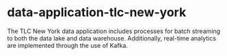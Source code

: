 # data-application-tlc-new-york
The TLC New York data application includes processes for batch streaming to both the data lake and data warehouse. Additionally, real-time analytics are implemented through the use of Kafka.
